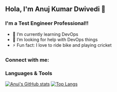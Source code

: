 ## Hola, I'm Anuj Kumar Dwivedi 👋

### I'm a Test Engineer Professional!!
- 🌱 I’m currently learning DevOps
- 🤔 I’m looking for help with DevOps things
- ⚡ Fun fact: I love to ride bike and playing cricket

### Connect with me:


### Languages & Tools


[![Anuj's GitHub stats](https://github-readme-stats.vercel.app/api?username=Anujk101&show_icons=true&theme=radical)](https://github.com/Anujk101/github-readme-stats)
[![Top Langs](https://github-readme-stats.vercel.app/api/top-langs/?username=Anujk101&show_icons=true&theme=radical)](https://github.com/Anujk101/github-readme-stats)
